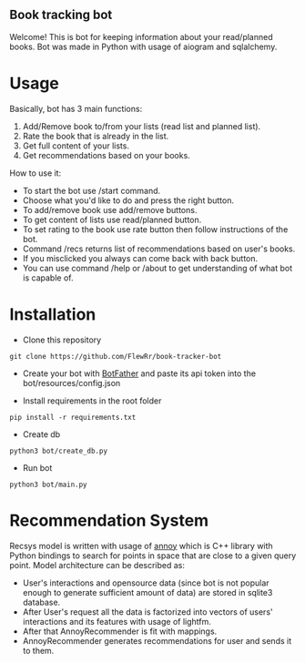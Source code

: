 ## Book tracking bot

Welcome! This is bot for keeping information about your read/planned books. Bot was made in Python with usage of aiogram and sqlalchemy.


# Usage
Basically, bot has 3 main functions:      
  1. Add/Remove book to/from your lists (read list and planned list).
  2. Rate the book that is already in the list.
  3. Get full content of your lists.
  4. Get recommendations based on your books.

How to use it:    
  * To start the bot use /start command.
  * Choose what you'd like to do and press the right button.
  * To add/remove book use add/remove buttons.
  * To get content of lists use read/planned button.
  * To set rating to the book use rate button then follow instructions of the bot.
  * Command /recs returns list of recommendations based on user's books.
  * If you misclicked you always can come back with back button.
  * You can use command /help or /about to get understanding of what bot is capable of.

# Installation

* Clone this repository
```
git clone https://github.com/FlewRr/book-tracker-bot
```
* Create your bot with [BotFather](https://t.me/botfather) and paste its api token into the bot/resources/config.json

* Install requirements in the root folder
```
pip install -r requirements.txt
```

* Create db
```
python3 bot/create_db.py
```

* Run bot
```
python3 bot/main.py
```

# Recommendation System
Recsys model is written with usage of [annoy](https://github.com/spotify/annoy) which is C++ library with Python bindings to search for points in space that are close to a given query point.
Model architecture can be described as:
  * User's interactions and opensource data (since bot is not popular enough to generate sufficient amount of data) are stored in sqlite3 database.
  * After User's request all the data is factorized into vectors of users' interactions and its features with usage of lightfm.
  * After that AnnoyRecommender is fit with mappings.
  * AnnoyRecommender generates recommendations for user and sends it to them.
